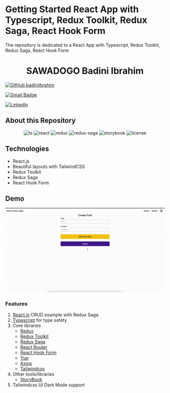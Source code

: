 # Getting Started React App with Typescript, Redux Toolkit, Redux Saga, React Hook Form

The repository is dedicated to a React App with Typescript, Redux Toolkit, Redux Saga, React Hook Form

<h1 align="center">
  SAWADOGO Badini Ibrahim
</h1>

[![GitHub badiniibrahim](https://img.shields.io/github/followers/badiniibrahim?label=follow&style=social)](https://github.com/badiniibrahim)

[![Gmail Badge](https://img.shields.io/badge/-sawadogo.badiniibrahim@gmail.com-c14438?style=flat-square&logo=Gmail&logoColor=white&link=sawadogo.badiniibrahim@gmail.com)](mailto:sawadogo.badiniibrahim@gmail.com)

[![LinkedIn](https://img.shields.io/badge/linkedin-%230077B5.svg?style=for-the-badge&logo=linkedin&logoColor=white)](https://www.linkedin.com/in/badini-ibrahim-s-306b119b/)

## About this Repository
<div align="center">

![ts](https://img.shields.io/badge/TypeScript%20-%23F7DF1E.svg?logo=typescript&logoColor=white&color=3178C6)
![react](https://img.shields.io/badge/React-20232A?logo=react&logoColor=61DAFB)
![redux](https://img.shields.io/badge/Redux%20Toolkit-593D88?logo=redux&logoColor=white)
![redux-saga](https://img.shields.io/badge/Redux%20Saga-86D46B?logo=redux%20saga&logoColor=white&color=74C417)
![storybook](https://img.shields.io/badge/Storybook-FF4785?logo=storybook&logoColor=white)
![license](https://img.shields.io/github/license/rbiedrawa/kafka-monitoring)
</div>

## Technologies
- React.js
- Beautiful layouts with TailwindCSS
- Redux Toolkit
- Redux Saga
- React Hook Form


## Demo

<div align="center">

![demo.gif](./gif/demo.gif)

</div>

### Features
1. [React.js](https://reactjs.org/) CRUD example with Redux Saga.
2. [Typescript](https://www.typescriptlang.org/) for type safety
4. Core libraries
    * [Redux](https://redux.js.org/)
    * [Redux Toolkit](https://redux-toolkit.js.org/)
    * [Redux Saga](https://redux-saga.js.org/)
    * [React Router](https://reactrouter.com/)
    * [React Hook Form](https://react-hook-form.com/)
    * [Yup](https://github.com/jquense/yup)
    * [Axios](https://github.com/axios/axios)
    * [Tailwindcss](https://tailwindcss.com/)
5. Other tools/libraries
    * [StoryBook](https://storybook.js.org/)
6. Tailwindcss UI Dark Mode support
